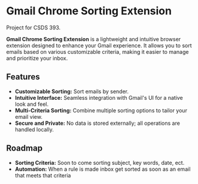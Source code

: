 # Gmail Chrome Sorting Extension
Project for CSDS 393.

**Gmail Chrome Sorting Extension** is a lightweight and intuitive browser extension designed to enhance your Gmail experience. It allows you to sort emails based on various customizable criteria, making it easier to manage and prioritize your inbox.

## Features

- **Customizable Sorting:** Sort emails by sender.
- **Intuitive Interface:** Seamless integration with Gmail's UI for a native look and feel.
- **Multi-Criteria Sorting:** Combine multiple sorting options to tailor your email view.
- **Secure and Private:** No data is stored externally; all operations are handled locally.

## Roadmap

- **Sorting Criteria:** Soon to come sorting subject, key words, date, ect.
- **Automation:** When a rule is made inbox get sorted as soon as an email that meets that criteria 

